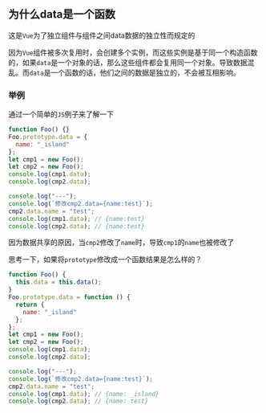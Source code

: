 ## 为什么data是一个函数

这是`Vue`为了独立组件与组件之间data数据的独立性而规定的

因为`Vue`组件被多次复用时，会创建多个实例，而这些实例是基于同一个构造函数的，如果`data`是一个对象的话，那么这些组件都会复用同一个对象。导致数据混乱。而`data`是一个函数的话，他们之间的数据是独立的，不会被互相影响。

### 举例

通过一个简单的`JS`例子来了解一下

```javascript
function Foo() {}
Foo.prototype.data = {
  name: "_island"
};
let cmp1 = new Foo();
let cmp2 = new Foo();
console.log(cmp1.data);
console.log(cmp2.data);

console.log("---");
console.log(`修改cmp2.data={name:test}`);
cmp2.data.name = "test";
console.log(cmp1.data); // {name:test}
console.log(cmp2.data); // {name:test}
```

因为数据共享的原因，当`cmp2`修改了`name`时，导致`cmp1`的`name`也被修改了

思考一下，如果将`prototype`修改成一个函数结果是怎么样的？

```javascript
function Foo() {
  this.data = this.data();
}
Foo.prototype.data = function () {
  return {
    name: "_island"
  };
};
let cmp1 = new Foo();
let cmp2 = new Foo();
console.log(cmp1.data);
console.log(cmp2.data);

console.log("---");
console.log(`修改cmp2.data={name:test}`);
cmp2.data.name = "test";
console.log(cmp1.data); // {name: _island}
console.log(cmp2.data); // {name: test}
```
